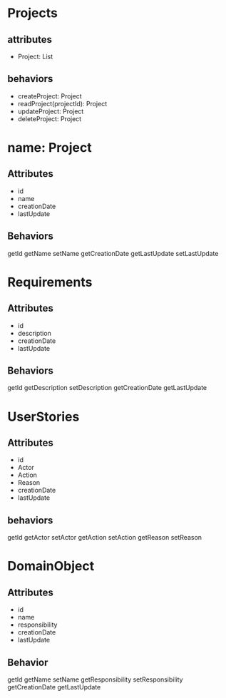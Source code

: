 # Projects
## attributes
- Project: List
## behaviors
+ createProject: Project
+ readProject(projectId): Project
+ updateProject: Project
+ deleteProject: Project


# name: Project
## Attributes
- id
- name
- creationDate
- lastUpdate
## Behaviors
getId
getName
setName
getCreationDate
getLastUpdate
setLastUpdate


# Requirements
## Attributes
- id
- description
- creationDate
- lastUpdate
## Behaviors
getId
getDescription
setDescription
getCreationDate
getLastUpdate


# UserStories
## Attributes
- id
- Actor
- Action
- Reason
- creationDate
- lastUpdate
## behaviors
getId
getActor
setActor
getAction
setAction
getReason
setReason


# DomainObject
## Attributes
- id
- name
- responsibility
- creationDate
- lastUpdate
## Behavior
getId
getName
setName
getResponsibility
setResponsibility
getCreationDate
getLastUpdate